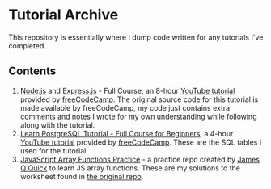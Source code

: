 # Tutorial Archive
This repository is essentially where I dump code written for any tutorials I've completed.
## Contents
1. [Node.js](https://github.com/rtasalem/tutorial-archive/tree/main/freeCodeCamp-nodejs-tutorial) and [Express.js](https://github.com/rtasalem/tutorial-archive/tree/main/freecodecamp-express-tutorial) - Full Course, an 8-hour [YouTube tutorial](https://youtu.be/Oe421EPjeBE?si=Vm3B6BOYkkxuUst8) provided by [freeCodeCamp](https://www.freecodecamp.org/). The original source code for this tutorial is made available by freeCodeCamp, my code just contains extra comments and notes I wrote for my own understanding while following along with the tutorial.
2.  [Learn PostgreSQL Tutorial - Full Course for Beginners](https://github.com/rtasalem/tutorial-archive/tree/main/freecodecamp-postgresql-tutorial), a 4-hour [YouTube tutorial](https://youtu.be/qw--VYLpxG4) provided by [freeCodeCamp](https://www.freecodecamp.org/). These are the SQL tables I used for the tutorial.
3.  [JavaScript Array Functions Practice](https://github.com/rtasalem/tutorial-archive/tree/main/javascript-array-functions-practice) - a practice repo created by [James Q Quick](https://github.com/jamesqquick) to learn JS array functions. These are my solutions to the worksheet found in [the original repo](https://github.com/jamesqquick/javascript-array-functions-practice).
